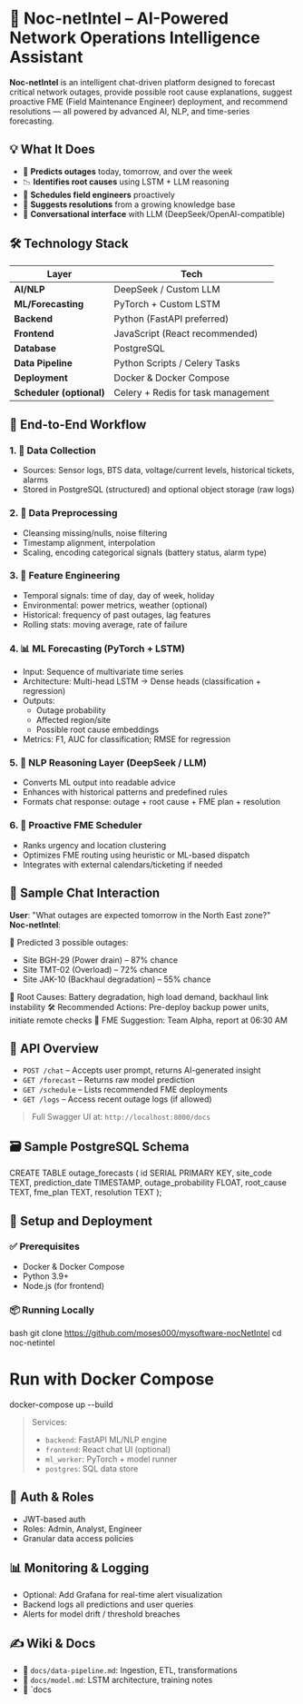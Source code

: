 # 🧠 Noc-netIntel – AI-Powered Network Operations Intelligence Assistant

**Noc-netIntel** is an intelligent chat-driven platform designed to forecast critical network outages, provide possible root cause explanations, suggest proactive FME (Field Maintenance Engineer) deployment, and recommend resolutions — all powered by advanced AI, NLP, and time-series forecasting.


## 💡 What It Does

- 🔮 **Predicts outages** today, tomorrow, and over the week
- 📉 **Identifies root causes** using LSTM + LLM reasoning
- 📅 **Schedules field engineers** proactively
- 🧠 **Suggests resolutions** from a growing knowledge base
- 💬 **Conversational interface** with LLM (DeepSeek/OpenAI-compatible)


## 🛠 Technology Stack

| Layer                  | Tech                                |
|------------------------|-------------------------------------|
| **AI/NLP**             | DeepSeek / Custom LLM               |
| **ML/Forecasting**     | PyTorch + Custom LSTM               |
| **Backend**            | Python (FastAPI preferred)          |
| **Frontend**           | JavaScript (React recommended)      |
| **Database**           | PostgreSQL                          |
| **Data Pipeline**      | Python Scripts / Celery Tasks       |
| **Deployment**         | Docker & Docker Compose             |
| **Scheduler (optional)**| Celery + Redis for task management |


## 🧬 End-to-End Workflow

### 1. 🔗 Data Collection
- Sources: Sensor logs, BTS data, voltage/current levels, historical tickets, alarms
- Stored in PostgreSQL (structured) and optional object storage (raw logs)

### 2. 🧹 Data Preprocessing
- Cleansing missing/nulls, noise filtering
- Timestamp alignment, interpolation
- Scaling, encoding categorical signals (battery status, alarm type)

### 3. 🔧 Feature Engineering
- Temporal signals: time of day, day of week, holiday
- Environmental: power metrics, weather (optional)
- Historical: frequency of past outages, lag features
- Rolling stats: moving average, rate of failure

### 4. 📊 ML Forecasting (PyTorch + LSTM)
- Input: Sequence of multivariate time series
- Architecture: Multi-head LSTM → Dense heads (classification + regression)
- Outputs:
  - Outage probability
  - Affected region/site
  - Possible root cause embeddings
- Metrics: F1, AUC for classification; RMSE for regression

### 5. 🧠 NLP Reasoning Layer (DeepSeek / LLM)
- Converts ML output into readable advice
- Enhances with historical patterns and predefined rules
- Formats chat response: outage + root cause + FME plan + resolution

### 6. 📅 Proactive FME Scheduler
- Ranks urgency and location clustering
- Optimizes FME routing using heuristic or ML-based dispatch
- Integrates with external calendars/ticketing if needed


## 💬 Sample Chat Interaction

**User**: "What outages are expected tomorrow in the North East zone?"  
**Noc-netIntel**:

🛑 Predicted 3 possible outages:

* Site BGH-29 (Power drain) – 87% chance
* Site TMT-02 (Overload) – 72% chance
* Site JAK-10 (Backhaul degradation) – 55% chance

📌 Root Causes: Battery degradation, high load demand, backhaul link instability
🛠 Recommended Actions: Pre-deploy backup power units, initiate remote checks
👷 FME Suggestion: Team Alpha, report at 06:30 AM



## 🚀 API Overview

- `POST /chat` – Accepts user prompt, returns AI-generated insight
- `GET /forecast` – Returns raw model prediction
- `GET /schedule` – Lists recommended FME deployments
- `GET /logs` – Access recent outage logs (if allowed)

> Full Swagger UI at: `http://localhost:8000/docs`


## 🗃 Sample PostgreSQL Schema

CREATE TABLE outage_forecasts (
  id SERIAL PRIMARY KEY,
  site_code TEXT,
  prediction_date TIMESTAMP,
  outage_probability FLOAT,
  root_cause TEXT,
  fme_plan TEXT,
  resolution TEXT
);

## 🐳 Setup and Deployment

### ✅ Prerequisites

* Docker & Docker Compose
* Python 3.9+
* Node.js (for frontend)

### 📦 Running Locally

bash
git clone https://github.com/moses000/mysoftware-nocNetIntel
cd noc-netintel

# Run with Docker Compose
docker-compose up --build

> Services:
>
> * `backend`: FastAPI ML/NLP engine
> * `frontend`: React chat UI (optional)
> * `ml_worker`: PyTorch + model runner
> * `postgres`: SQL data store


## 🔐 Auth & Roles

* JWT-based auth
* Roles: Admin, Analyst, Engineer
* Granular data access policies


## 📊 Monitoring & Logging

* Optional: Add Grafana for real-time alert visualization
* Backend logs all predictions and user queries
* Alerts for model drift / threshold breaches

## ✍️ Wiki & Docs

* 📘 `docs/data-pipeline.md`: Ingestion, ETL, transformations
* 📘 `docs/model.md`: LSTM architecture, training notes
* 📘 \`docs
